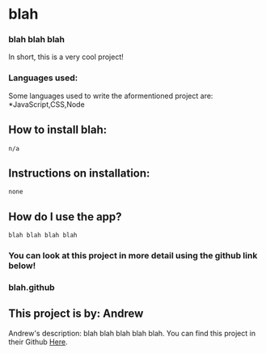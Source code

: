 # blah

  ### blah blah blah
  In short, this is a very cool project!

  ### Languages used:
  Some languages used to write the aformentioned project are:
  *JavaScript,CSS,Node

  ## How to install blah:
    n/a

  ## Instructions on installation:
    none
  
  ## How do I use the app?
    blah blah blah blah

  ### You can look at this project in more detail using the github link below!
  ### blah.github


  ## This project is by: Andrew
  Andrew's description: blah blah blah blah blah.
  You can find this project in their Github [Here](https://github.com/lonxyboi/). 

